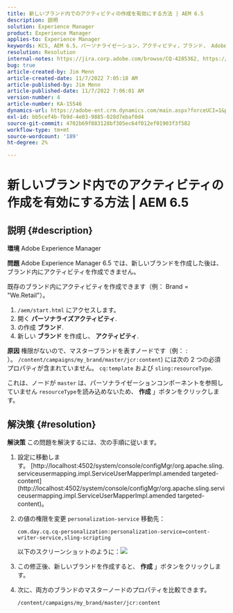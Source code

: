 ```yaml
---
title: 新しいブランド内でのアクティビティの作成を有効にする方法 | AEM 6.5
description: 説明
solution: Experience Manager
product: Experience Manager
applies-to: Experience Manager
keywords: KCS, AEM 6.5，パーソナライゼーション，アクティビティ，ブランド， Adobe Experience Manager，有効化，作成，作成
resolution: Resolution
internal-notes: https://jira.corp.adobe.com/browse/CQ-4285362, https://jira.corp.adobe.com/browse/CQ-4278366, https://daycare.day.com/content/home/ubs_cq/ubs_ch/fit_internet/214314.html#post0006
bug: true
article-created-by: Jim Menn
article-created-date: 11/7/2022 7:05:18 AM
article-published-by: Jim Menn
article-published-date: 11/7/2022 7:06:01 AM
version-number: 4
article-number: KA-15546
dynamics-url: https://adobe-ent.crm.dynamics.com/main.aspx?forceUCI=1&pagetype=entityrecord&etn=knowledgearticle&id=ea81b688-6a5e-ed11-9561-6045bd0065f9
exl-id: bb5cef4b-fb9d-4e03-9885-028d7ebaf0d4
source-git-commit: 4702b69f883128bf305ec64f012ef01903f3f582
workflow-type: tm+mt
source-wordcount: '189'
ht-degree: 2%

---
```


# 新しいブランド内でのアクティビティの作成を有効にする方法 | AEM 6.5

## 説明 {#description}


<b>環境</b>
Adobe Experience Manager

<b>問題</b>
Adobe Experience Manager 6.5 では、新しいブランドを作成した後は、ブランド内にアクティビティを作成できません。

既存のブランド内にアクティビティを作成できます（例： Brand = &quot;We.Retail&quot;）。

1. `/aem/start.html` にアクセスします。
2. 開く <b>パーソナライズ</b><b>アクティビティ</b>.
3. の作成 <b>ブランド</b>.
4. 新しい <b>ブランド</b> を作成し、 <b>アクティビティ</b>.


<b>原因</b>
権限がないので、マスターブランドを表すノードです（例： : ）。 `/content/campaigns/my_brand/master/jcr:content`) には次の 2 つの必須プロパティが含まれていません。 `cq:template` および `sling:resourceType`.

これは、ノードが `master` は、パーソナライゼーションコンポーネントを参照していません `resourceType`を読み込めないため、 <b>作成</b> 」ボタンをクリックします。








## 解決策 {#resolution}


<b>解決策</b>
この問題を解決するには、次の手順に従います。

1. 設定に移動します。 [http://localhost:4502/system/console/configMgr/org.apache.sling.serviceusermapping.impl.ServiceUserMapperImpl.amended targeted-content](http://localhost:4502/system/console/configMgr/org.apache.sling.serviceusermapping.impl.ServiceUserMapperImpl.amended targeted-content)。
2. の値の権限を変更 `personalization-service` 移動先：

   `com.day.cq.cq-personalization:personalization-service=content-writer-service,sling-scripting`

   以下のスクリーンショットのように：![](https://adobe.sharepoint.com/sites/D365EntAttachments/knowledgearticle/How%20to%20enable%20creating%20Activities%20inside%20a%20new%20Brand%20-%20Personalization%20-%20AEM%206-5_19685F9AF794EA11A811000D3A303484/Activity_Brand_Create.jpg)
3. この修正後、新しいブランドを作成すると、 <b>作成</b> 」ボタンをクリックします。
4. 次に、両方のブランドのマスターノードのプロパティを比較できます。


   ```
   /content/campaigns/my_brand/master/jcr:content
   ```
